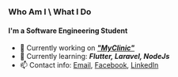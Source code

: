 ### Who Am I \ What I Do 

#### I'm a Software Engineering Student
- 🔭 Currently working on <i><b>["MyClinic"](https://github.com/DMouayad/my_clinic_laravel)</b></i>
- 🌱 Currently learning: <b><i>Flutter, Laravel, NodeJs</i></b>
- 📫 Contact info: [Email](mailto:muayad.perun@outlook.com), [Facebook](https://www.facebook.com/moaiad.alham/), [LinkedIn](https://www.linkedin.com/in/mouayad-alhamwi-85bb9420b/)

